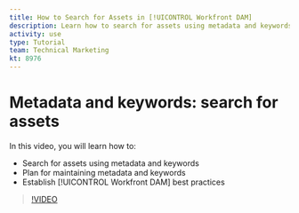 ```yaml
---
title: How to Search for Assets in [!UICONTROL Workfront DAM]
description: Learn how to search for assets using metadata and keywords, plan for maintaining metadata and keywords, and establish [!UICONTROL Workfront DAM] best practices.
activity: use
type: Tutorial
team: Technical Marketing
kt: 8976
---
```

# Metadata and keywords: search for assets

In this video, you will learn how to:

* Search for assets using metadata and keywords
* Plan for maintaining metadata and keywords
* Establish [!UICONTROL Workfront DAM] best practices

>[!VIDEO](https://video.tv.adobe.com/v/335239/?quality=12)
